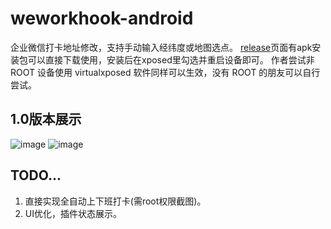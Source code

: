 # weworkhook-android
企业微信打卡地址修改，支持手动输入经纬度或地图选点。
[release](url 'https://github.com/gallonyin/weworkhook/releases')页面有apk安装包可以直接下载使用，安装后在xposed里勾选并重启设备即可。
作者尝试非 ROOT 设备使用 virtualxposed 软件同样可以生效，没有 ROOT 的朋友可以自行尝试。

## 1.0版本展示
![image](https://github.com/gallonyin/weworkhook/blob/master/images/pic_demo1.png)
![image](https://github.com/gallonyin/weworkhook/blob/master/images/pic_demo2.png)

## TODO...
1. 直接实现全自动上下班打卡(需root权限截图)。
2. UI优化，插件状态展示。

